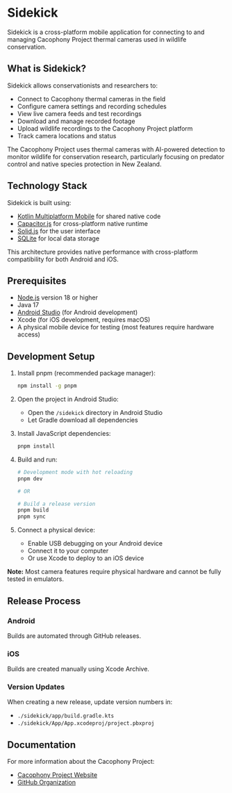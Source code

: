 # Sidekick

Sidekick is a cross-platform mobile application for connecting to and managing Cacophony Project thermal cameras used in wildlife conservation.

## What is Sidekick?

Sidekick allows conservationists and researchers to:

- Connect to Cacophony thermal cameras in the field
- Configure camera settings and recording schedules
- View live camera feeds and test recordings
- Download and manage recorded footage
- Upload wildlife recordings to the Cacophony Project platform
- Track camera locations and status

The Cacophony Project uses thermal cameras with AI-powered detection to monitor wildlife for conservation research, particularly focusing on predator control and native species protection in New Zealand.

## Technology Stack

Sidekick is built using:
- [Kotlin Multiplatform Mobile](https://kotlinlang.org/docs/multiplatform-mobile-getting-started.html) for shared native code
- [Capacitor.js](https://capacitorjs.com/) for cross-platform native runtime
- [Solid.js](https://www.solidjs.com/) for the user interface
- [SQLite](https://www.sqlite.org/) for local data storage

This architecture provides native performance with cross-platform compatibility for both Android and iOS.

## Prerequisites

- [Node.js](https://nodejs.org/en/) version 18 or higher
- Java 17
- [Android Studio](https://developer.android.com/studio) (for Android development)
- Xcode (for iOS development, requires macOS)
- A physical mobile device for testing (most features require hardware access)

## Development Setup

1. Install pnpm (recommended package manager):
   ```bash
   npm install -g pnpm
   ```

2. Open the project in Android Studio:
   - Open the `/sidekick` directory in Android Studio
   - Let Gradle download all dependencies

3. Install JavaScript dependencies:
   ```bash
   pnpm install
   ```

4. Build and run:
   ```bash
   # Development mode with hot reloading
   pnpm dev

   # OR

   # Build a release version
   pnpm build
   pnpm sync
   ```

5. Connect a physical device:
   - Enable USB debugging on your Android device
   - Connect it to your computer
   - Or use Xcode to deploy to an iOS device

**Note:** Most camera features require physical hardware and cannot be fully tested in emulators.

## Release Process

### Android
Builds are automated through GitHub releases.

### iOS
Builds are created manually using Xcode Archive.

### Version Updates
When creating a new release, update version numbers in:
- `./sidekick/app/build.gradle.kts`
- `./sidekick/App/App.xcodeproj/project.pbxproj`

## Documentation

For more information about the Cacophony Project:
- [Cacophony Project Website](https://cacophony.org.nz/)
- [GitHub Organization](https://github.com/TheCacophonyProject)